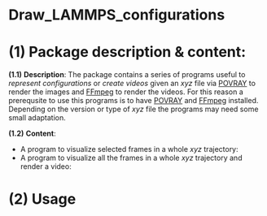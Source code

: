 # Draw_LAMMPS_configurations
# (1) Package description & content:

**(1.1)** **Description**: The package contains a series of programs useful to *represent configurations* or *create videos* given an *xyz* file via [POVRAY](http://www.povray.org/) to render the images and [FFmpeg](https://ffmpeg.org/) to render the videos. For this reason a prerequsite to use this programs is to have [POVRAY](http://www.povray.org/) and [FFmpeg](https://ffmpeg.org/) installed. Depending on the version or type of *xyz* file the programs may need some small adaptation.

**(1.2)** **Content**:

- A program to visualize selected frames in a whole *xyz* trajectory:
- A program to visualize all the frames in a whole *xyz* trajectory and render a video:

# (2) Usage
